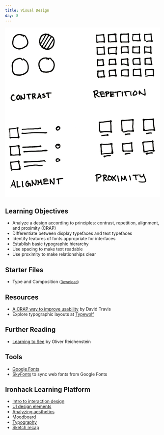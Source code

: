 ```yaml
---
title: Visual Design
day: 8
---
```


<img class="illo aside" src="/assets/images/crap.png" alt="Illustration of CRAP design principles: contrast, repetition, alignment, and proximity" />

Learning Objectives
-------------------

- Analyze a design according to principles: contrast, repetition, alignment, and proximity (CRAP)
- Differentiate between display typefaces and text typefaces
- Identify features of fonts appropriate for interfaces
- Establish basic typographic hierarchy
- Use spacing to make text readable
- Use proximity to make relationships clear


Starter Files
-------------

- Type and Composition <small>(<a download href="{{ site.baseurl }}/files/Type and Composition.sketch">Download</a>)</small>


Resources
---------

- [A CRAP way to improve usability](https://www.userfocus.co.uk/articles/A_CRAP_way_to_improve_usability.html) by David Travis
- Explore typographic layouts at [Typewolf](https://www.typewolf.com)


Further Reading
---------------

- [Learning to See](https://ia.net/topics/learning-to-see) by Oliver Reichenstein


Tools
-----

- [Google Fonts](https://fonts.google.com)
- [SkyFonts](https://skyfonts.com) to sync web fonts from Google Fonts


Ironhack Learning Platform
---------------------------

- [Intro to interaction design](http://learn.ironhack.com/#/learning_unit/5031)
- [UI design elements](http://learn.ironhack.com/#/learning_unit/5034)
- [Analyzing aesthetics](http://learn.ironhack.com/#/learning_unit/5063)
- [Moodboard](http://learn.ironhack.com/#/learning_unit/5064)
- [Typography](http://learn.ironhack.com/#/learning_unit/5069)
- [Sketch recap](http://learn.ironhack.com/#/learning_unit/5061)
